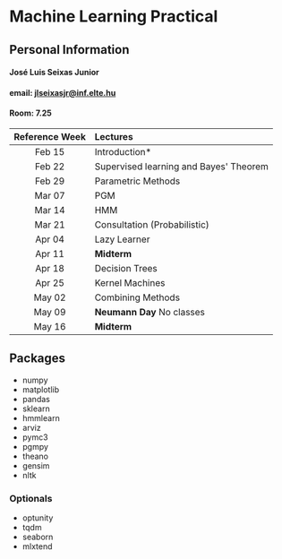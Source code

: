 # Machine Learning Practical

## Personal Information

#### José Luis Seixas Junior
#### email: jlseixasjr@inf.elte.hu
#### Room: 7.25


| Reference Week | Lectures |
| :-: | :- | 
| Feb 15 | Introduction* |
| Feb 22 | Supervised learning and Bayes' Theorem |
| Feb 29 | Parametric Methods |
| Mar 07 | PGM |
| Mar 14 | HMM |
| Mar 21 | Consultation (Probabilistic)  |
| Apr 04 | Lazy Learner |
| Apr 11 | **Midterm** |
| Apr 18 | Decision Trees |
| Apr 25 | Kernel Machines |
| May 02 | Combining Methods |
| May 09 | **Neumann Day** No classes |
| May 16 | **Midterm** |

## Packages
* numpy
* matplotlib
* pandas
* sklearn
* hmmlearn
* arviz
* pymc3
* pgmpy
* theano
* gensim
* nltk

### Optionals
* optunity
* tqdm
* seaborn
* mlxtend
